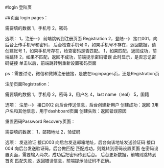 #login 登陆页

##页面 login pages：

需要填的数据
1，手机号
2，密码


选项：
1，注册--》
前端跳转到注册页面 Registration
2，登陆--》
接口001，向后台上传手机号和密码，
后台检查手机号
0，如果手机号不存在，返回数据，请创建账号
1，如果手机号存在，检查密码是否匹配。
1，如果匹配，返回成功，前端跳转
2，如果不匹配，返回不成功，前端提示密码错误
此时显示，是否忘记密码链接
单击以后，前端跳转到重新设置密码页面

ps：需要讨论，微信和微博注册链接，是放在loginpages页，还是Registration页

注册页面Registration：

需要填的数据
1，手机号
2，密码
3，用户名
4，last name（real）
5，国籍

选项：
注册--》
接口002 向后台传送信息，后台创建新用户
创建成功：返回 3用户名和其他信息，用于dashboard页面
创建失败：返回错误原因

重置密码Password Recovery页面：

需要填的数据：
1，邮箱地址
2，验证码

选项：
发送验证
接口003 向后台发送邮箱地址，后台向该地址发送验证码
接口004 向后台发送验证码，后台做匹配
匹配成功，则跳转到密码设置页面
在密码设置页面，需要输入两次，成功后把密码传到后台。
后台更新数据，前端则跳转到首页
匹配失败，返回错误信息，前端提示验证码不正确。
